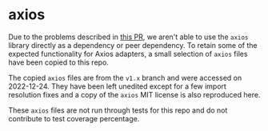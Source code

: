 # axios

Due to the problems described in [this PR](https://github.com/haverstack/axios-fetch-adapter/pull/3), we aren't able to use the `axios` library directly as a dependency or peer dependency. To retain some of the expected functionality for Axios adapters, a small selection of `axios` files have been copied to this repo.

The copied `axios` files are from the `v1.x` branch and were accessed on 2022-12-24. They have been left unedited except for a few import resolution fixes and a copy of the `axios` MIT license is also reproduced here.

These `axios` files are not run through tests for this repo and do not contribute to test coverage percentage.
